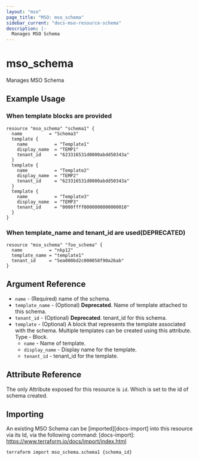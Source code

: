 ```yaml
---
layout: "mso"
page_title: "MSO: mso_schema"
sidebar_current: "docs-mso-resource-schema"
description: |-
  Manages MSO Schema
---
```


# mso_schema #

Manages MSO Schema

## Example Usage ##

### When template blocks are provided ###

```hcl
resource "mso_schema" "schema1" {
  name          = "Schema3"
  template {
    name          = "Template1"
    display_name  = "TEMP1"
    tenant_id     = "623316531d0000abdd50343a"
  }
  template {
    name          = "Template2"
    display_name  = "TEMP2"
    tenant_id     = "623316531d0000abdd50343a"
  }
  template {
    name          = "Template3"
    display_name  = "TEMP3"
    tenant_id     = "0000ffff0000000000000010"
  }
}  

```

### When template_name and tenant_id are used(DEPRECATED) ###

```hcl
resource "mso_schema" "foo_schema" {
  name          = "nkp12"
  template_name = "template1"
  tenant_id     = "5ea000bd2c000058f90a26ab"
}

```

## Argument Reference ##

* `name` - (Required) name of the schema.
* `template_name` - (Optional) **Deprecated**. Name of template attached to this schema.
* `tenant_id` - (Optional) **Deprecated**. tenant_id for this schema.
* `template` - (Optional) A block that represents the template associated with the schema. Multiple templates can be created using this attribute. Type - Block.
  * `name` - Name of template.
  * `display_name` - Display name for the template.
  * `tenant_id` - tenant_id for the template.

## Attribute Reference ##

The only Attribute exposed for this resource is `id`. Which is set to the id of schema created.

## Importing ##

An existing MSO Schema can be [imported][docs-import] into this resource via its Id, via the following command: [docs-import]: <https://www.terraform.io/docs/import/index.html>

```bash
terraform import mso_schema.schema1 {schema_id}
```